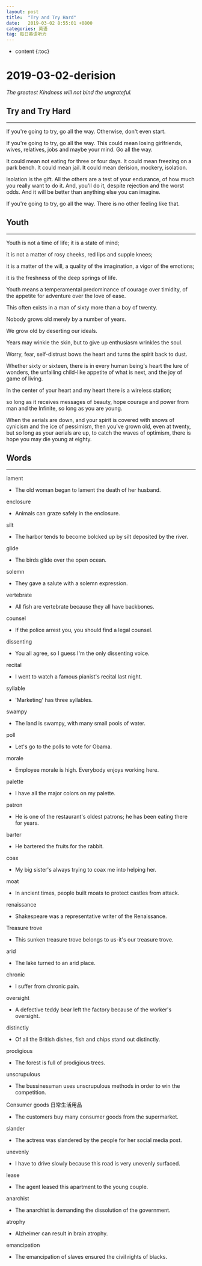 ```yaml
---
layout: post
title:  "Try and Try Hard"
date:   2019-03-02 8:55:01 +0800
categories: 英语
tag: 每日英语听力
---
```

* content
{:toc}


# 2019-03-02-derision

*The greatest Kindness will not bind the ungrateful.*

## Try and Try Hard

---

If you're going to try, go all the way. Otherwise, don't even start.

If you're going to try, go all the way. This could mean losing girlfriends, wives, relatives, jobs and maybe your mind. Go all the way.

It could mean not eating for three or four days. It could mean freezing on a park bench. It could mean jail. It could mean derision, mockery, isolation.

Isolation is the gift. All the others are a test of your endurance, of how much you really want to do it. And, you'll do it, despite rejection and the worst odds. And it will be better than anything else you can imagine.

If you're going to try, go all the way. There is no other feeling like that.

## Youth

---

Youth is not a time of life; it is a state of mind;

it is not a matter of rosy cheeks, red lips and supple knees;

it is a matter of the will, a quality of the imagination, a vigor of the emotions;

it is the freshness of the deep springs of life.

Youth means a temperamental predominance of courage over timidity, of the appetite for adventure over the love of ease.

This often exists in a man of sixty more than a boy of twenty.

Nobody grows old merely by a number of years.

We grow old by deserting our ideals.

Years may winkle the skin, but to give up enthusiasm wrinkles the soul.

Worry, fear, self-distrust bows the heart and turns the spirit back to dust.

Whether sixty or sixteen, there is in every human being's heart the lure of wonders, the unfailing child-like appetite of  what is next, and the joy of game of living.

In the center of your heart and my heart there is a wireless station;

so long as it receives messages of beauty, hope courage and power from man and the Infinite, so long as you are young.

When the aerials are down, and your spirit is covered with snows of cynicism and the ice of pessimism, then you've grown old, even at twenty, but so long as your aerials are up, to catch the waves of optimism, there is hope you may die young at eighty.

## Words

---

lament

* The old woman began to lament the death of her husband.

enclosure

* Animals can graze safely in the enclosure.

silt

* The harbor tends to become bolcked up by silt deposited by the river.

glide

* The birds glide over the open ocean.

solemn

* They gave a salute with a solemn expression.

vertebrate

* All fish are vertebrate because they all have backbones.

counsel

* If the police arrest you, you should find a legal counsel.

dissenting

*  You all agree, so I guess I'm the only dissenting voice.

recital

* I went to watch a famous pianist's recital last night.

syllable

* 'Marketing' has three syllables.

swampy

* The land is swampy, with many small pools of water.

poll

* Let's go to the polls to vote for Obama.

morale

* Employee morale is high. Everybody enjoys working here.

palette

* I have all the major colors on my palette.

patron

* He is one of the restaurant's oldest patrons; he has been eating there for years.

barter

* He bartered the fruits for the rabbit.

coax

* My big sister's always trying to coax me into helping her.

moat

* In ancient times, people built moats to protect castles from attack.

renaissance

* Shakespeare was a representative writer of the Renaissance.

Treasure trove

* This sunken treasure trove belongs to us-it's our treasure trove.

arid

* The lake turned to an arid place.

chronic

* I suffer from chronic pain.

oversight

* A defective teddy bear left the factory because of the worker's oversight.

distinctly

* Of all the British dishes, fish and chips stand out distinctly.

prodigious

* The forest is full of prodigious trees.

unscrupulous

* The bussinessman uses unscrupulous methods in order to win the competition.

Consumer goods 日常生活用品

* The customers buy many consumer goods from the supermarket.

slander

* The actress was slandered by the people for her social media post.

unevenly

* I have to drive slowly because this road is very unevenly surfaced.

lease

* The agent leased this apartment to the young couple.

anarchist

* The anarchist is demanding the dissolution of the government.

atrophy

* Alzheimer can result in brain atrophy.

emancipation

* The emancipation of slaves ensured the civil rights of blacks.

